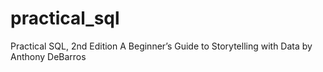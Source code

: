 # practical_sql
Practical SQL, 2nd Edition A Beginner’s Guide to Storytelling with Data by Anthony DeBarros
